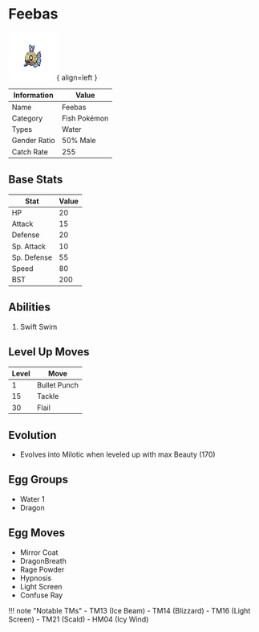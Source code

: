 # Feebas

![Feebas](../images/pokemon/349.png){ align=left }

| Information | Value |
|------------|--------|
| Name | Feebas |
| Category | Fish Pokémon |
| Types | Water |
| Gender Ratio | 50% Male |
| Catch Rate | 255 |

## Base Stats

| Stat | Value |
|------|-------|
| HP | 20 |
| Attack | 15 |
| Defense | 20 |
| Sp. Attack | 10 |
| Sp. Defense | 55 |
| Speed | 80 |
| BST | 200 |

## Abilities
1. Swift Swim

## Level Up Moves
| Level | Move |
|-------|------|
| 1 | Bullet Punch |
| 15 | Tackle |
| 30 | Flail |

## Evolution
- Evolves into Milotic when leveled up with max Beauty (170)

## Egg Groups
- Water 1
- Dragon

## Egg Moves
- Mirror Coat
- DragonBreath
- Rage Powder
- Hypnosis
- Light Screen
- Confuse Ray

!!! note "Notable TMs"
    - TM13 (Ice Beam)
    - TM14 (Blizzard)
    - TM16 (Light Screen)
    - TM21 (Scald)
    - HM04 (Icy Wind)
